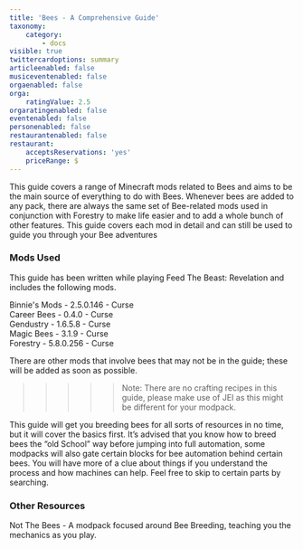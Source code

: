 ```yaml
---
title: 'Bees - A Comprehensive Guide'
taxonomy:
    category:
        - docs
visible: true
twittercardoptions: summary
articleenabled: false
musiceventenabled: false
orgaenabled: false
orga:
    ratingValue: 2.5
orgaratingenabled: false
eventenabled: false
personenabled: false
restaurantenabled: false
restaurant:
    acceptsReservations: 'yes'
    priceRange: $
---
```


This guide covers a range of Minecraft mods related to Bees and aims to be the main source of everything to do with Bees. Whenever bees are added to any pack, there are always the same set of Bee-related mods used in conjunction with Forestry to make life easier and to add a whole bunch of other features. This guide covers each mod in detail and can still be used to guide you through your Bee adventures
  
### Mods Used  
This guide has been written while playing Feed The Beast: Revelation and includes the following mods.  

  
Binnie's Mods - 2.5.0.146 - Curse  
Career Bees - 0.4.0 - Curse  
Gendustry - 1.6.5.8 - Curse  
Magic Bees - 3.1.9 - Curse  
Forestry - 5.8.0.256 - Curse  

There are other mods that involve bees that may not be in the guide; these will be added as soon as possible.

>>>>> Note: There are no crafting recipes in this guide, please make use of JEI as this might be different for your modpack.

This guide will get you breeding bees for all sorts of resources in no time, but it will cover the basics first. It’s advised that you know how to breed bees the “old School” way before jumping into full automation, some modpacks will also gate certain blocks for bee automation behind certain bees. You will have more of a clue about things if you understand the process and how machines can help. Feel free to skip to certain parts by searching.


### Other Resources 
Not The Bees - A modpack focused around Bee Breeding, teaching you the mechanics as you play.


